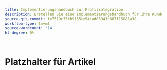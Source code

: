 ```yaml
---
title: Implementierungshandbuch zur Profilintegration
description: Erstellen Sie eine Implementierungshandbuch für Ihre Kunden.
source-git-commit: fe7519c35fb9155ce54cad85941c887f15881a38
workflow-type: tm+mt
source-wordcount: '14'
ht-degree: 0%

---
```



# Platzhalter für Artikel

